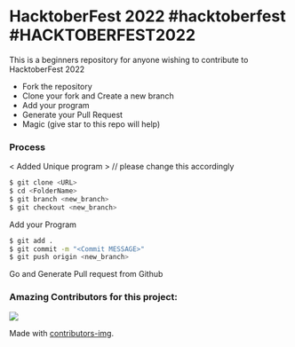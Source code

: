 # HacktoberFest 2022 #hacktoberfest #HACKTOBERFEST2022

This is a beginners repository for anyone wishing to contribute to HacktoberFest 2022

  - Fork the repository
  - Clone your fork and Create a new branch
  - Add your program
  - Generate your Pull Request
  - Magic (give star to this repo will help)

### Process
< Added Unique program >  // please change this accordingly
```sh
$ git clone <URL>
$ cd <FolderName>
$ git branch <new_branch>
$ git checkout <new_branch>
```

Add your Program

```sh
$ git add .
$ git commit -m "<Commit MESSAGE>"
$ git push origin <new_branch>
```
Go and Generate Pull request from Github



### Amazing Contributors for this project:
<a href="https://github.com/virendracarpenter/HacktoberFest/graphs/contributors">
  <img src="https://contrib.rocks/image?repo=virendracarpenter/HacktoberFest" />
</a>

Made with [contributors-img](https://contributors-img.web.app).
